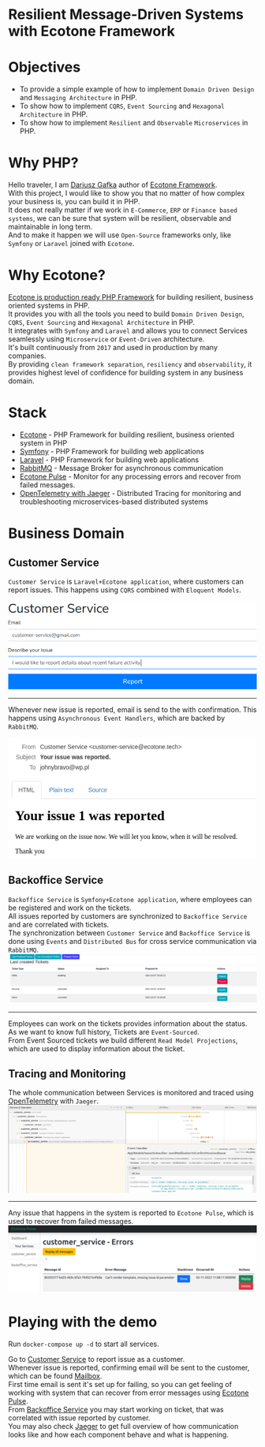 # Resilient Message-Driven Systems with Ecotone Framework

# Objectives

- To provide a simple example of how to implement `Domain Driven Design` and `Messaging Architecture` in PHP.  
- To show how to implement `CQRS`, `Event Sourcing` and `Hexagonal Architecture` in PHP.
- To show how to implement `Resilient` and `Observable` `Microservices` in PHP.

# Why PHP?

Hello traveler, I am [Dariusz Gafka](https://medium.com/@dariuszgafka) author of [Ecotone Framework](https://docs.ecotone.tech/).  
With this project, I would like to show you that no matter of how complex your business is, you can build it in PHP.  
It does not really matter if we work in `E-Commerce`, `ERP` or `Finance based systems`, we can be sure that system will be resilient, observable and maintainable in long term.  
And to make it happen we will use `Open-Source` frameworks only, like `Symfony` or `Laravel` joined with `Ecotone`.  

# Why Ecotone?

[Ecotone is production ready PHP Framework](https://medium.com/dev-genius/building-reactive-message-driven-systems-in-php-ba185697becf) for building resilient, business oriented systems in PHP.    
It provides you with all the tools you need to build `Domain Driven Design`, `CQRS`, `Event Sourcing` and `Hexagonal Architecture` in PHP.    
It integrates with `Symfony` and `Laravel` and allows you to connect Services seamlessly using `Microservice` or `Event-Driven` architecture.  
It's built continuously from `2017` and used in production by many companies.  
By providing `clean framework separation`, `resiliency` and `observability`, it provides highest level of confidence for building system in any business domain.

# Stack

- [Ecotone](https://docs.ecotone.tech/) - PHP Framework for building resilient, business oriented system in PHP
- [Symfony](https://symfony.com/) - PHP Framework for building web applications
- [Laravel](https://laravel.com/) - PHP Framework for building web applications
- [RabbitMQ](https://www.rabbitmq.com/) - Message Broker for asynchronous communication
- [Ecotone Pulse](https://docs.ecotone.tech/modules/ecotone-pulse) - Monitor for any processing errors and recover from failed messages.
- [OpenTelemetry with Jaeger](https://www.jaegertracing.io/) - Distributed Tracing for monitoring and troubleshooting microservices-based distributed systems

# Business Domain

## Customer Service

`Customer Service` is `Laravel+Ecotone application`, where customers can report issues. This happens using `CQRS` combined with `Eloquent Models`.  

![Laravel CQRS](documentation/customer-service.png "Laravel CQRS") 

------

Whenever new issue is reported, email is send to the with confirmation. This happens using `Asynchronous Event Handlers`, which are backed by `RabbitMQ`.

![Laravel asynchronous event handling](documentation/issue-reported.png "Laravel asynchronous events")

## Backoffice Service

`Backoffice Service` is `Symfony+Ecotone application`, where employees can be registered and work on the tickets.  
All issues reported by customers are synchronized to `Backoffice Service` and are correlated with tickets.  
The synchronization between `Customer Service` and `Backoffice Service` is done using `Events` and `Distributed Bus` for cross service communication via `RabbitMQ`.  
![Symfony Microservice](documentation/ddd-cqrs-event-sourcing-php-hexagonal-architecture.png "Symfony Microservice")  

------

Employees can work on the tickets provides information about the status. As we want to know full history, Tickets are `Event-Sourced`.    
From Event Sourced tickets we build different `Read Model Projections`, which are used to display information about the ticket.  

## Tracing and Monitoring

The whole communication between Services is monitored and traced using [OpenTelemetry](https://opentelemetry.io/) with `Jaeger`.    
![OpenTelemetry Jaeger](documentation/tracing_jaeger_php.png "OpenTelemetry Tracing in PHP with Jaeger")  

------

Any issue that happens in the system is reported to `Ecotone Pulse`, which is used to recover from failed messages.  
![Ecotone Pulse](documentation/ecotone_pulse.png "Ecotone Pulse")

# Playing with the demo 

Run `docker-compose up -d` to start all services.  

Go to [Customer Service](http://localhost:3000/) to report issue as a customer.   
Whenever issue is reported, confirming email will be sent to the customer, which can be found [Mailbox](http://localhost:3004/).   
First time email is sent it's set up for failing, so you can get feeling of working with system that can recover from error messages using [Ecotone Pulse](http://localhost:3006/service/customer_service).  
From [Backoffice Service](http://localhost:3001/prepared-tickets) you may start working on ticket, that was correlated with issue reported by customer.  
You may also check [Jaeger](http://localhost:3007/) to get full overview of how communication looks like and how each component behave and what is happening.